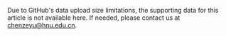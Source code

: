 Due to GitHub's data upload size limitations, the supporting data for this article is not available here. If needed, please contact us at chenzeyu@hnu.edu.cn.
